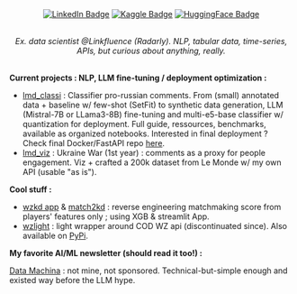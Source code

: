 <div align= "center" id="badges">
<a href="https://www.linkedin.com/in/matthieuvion/"><img src="https://img.shields.io/badge/LinkedIn-blue?style=flat&logo=linkedin&logoColor=white" alt="LinkedIn Badge"/></a>
<a href="https://www.kaggle.com/amadevs/code"><img src="https://img.shields.io/badge/Kaggle-20BEFF?style=flat&logo=Kaggle&logoColor=white" alt="Kaggle Badge"/></a>
<a href="https://huggingface.co/gentilrenard"><img src="https://img.shields.io/badge/HuggingFace-black?style=flat&logo=huggingface&logoColor=white" alt="HuggingFace Badge"/></a>
</div>
<br>
<p align="center"><i> Ex. data scientist @Linkfluence (Radarly). NLP, tabular data, time-series, APIs, but curious about anything, really.</i></p>
<br>
<b>Current projects : NLP, LLM fine-tuning / deployment optimization : </b>  

- [lmd_classi](https://github.com/matthieuvion/lmd_classi) : Classifier pro-russian comments. From (small) annotated data + baseline w/ few-shot (SetFit) to synthetic data generation, LLM (Mistral-7B or LLama3-8B) fine-tuning and multi-e5-base classifier w/ quantization for deployment. Full guide, ressources, benchmarks, available as organized notebooks. Interested in final deployment ? Check final Docker/FastAPI repo [here](https://github.com/matthieuvion/lmd-fastapi-docker).
- [lmd_viz](https://github.com/matthieuvion/lmd_viz) : Ukraine War (1st year) : comments as a proxy for people engagement. Viz + crafted a 200k dataset from Le Monde w/ my own API (usable "as is"). 

<b>Cool stuff :</b>  

- [wzkd app](https://github.com/matthieuvion/wzkd) & [match2kd](https://github.com/matthieuvion/match2kd) : reverse engineering matchmaking score from players' features only ; using XGB & streamlit App.
- [wzlight](https://github.com/matthieuvion/wzlight) :  light wrapper around COD WZ api (discontinuated since). Also available on [PyPi](https://pypi.org/project/wzlight/).


<b>My favorite AI/ML newsletter (should read it too!) :</b>  

[Data Machina](https://datamachina.com) : not mine, not sponsored. Technical-but-simple enough and existed way before the LLM hype.  
